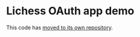 # Lichess OAuth app demo

This code has [moved to its own repository](https://github.com/lishogi-org/api-demo).
